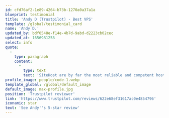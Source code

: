 ```yaml
---
id: cfd76af2-1e89-4264-b73b-1270a0a37a1a
blueprint: testimonial
title: 'Andy D (Trustpilot) - Best VPS'
template: /global/testimonial_card
name: 'Andy D.'
updated_by: bdf0548e-f14e-4b7d-9abd-d2223cb02cec
updated_at: 1656981258
select: info
quote:
  -
    type: paragraph
    content:
      -
        type: text
        text: 'SiteHost are by far the most reliable and competent hosting company we have used. If I had to choose a company for our VPS needs again, this is the company I would choose.'
profile_image: people/code-1.webp
template_global: /global/default_image
default_image: max-profile.jpg
position: 'Trustpilot reviewer'
link: 'https://www.trustpilot.com/reviews/622e68ef31617ac0e4854796'
iconamic: star
text: 'See Andy''s 5-star review'
---
```

